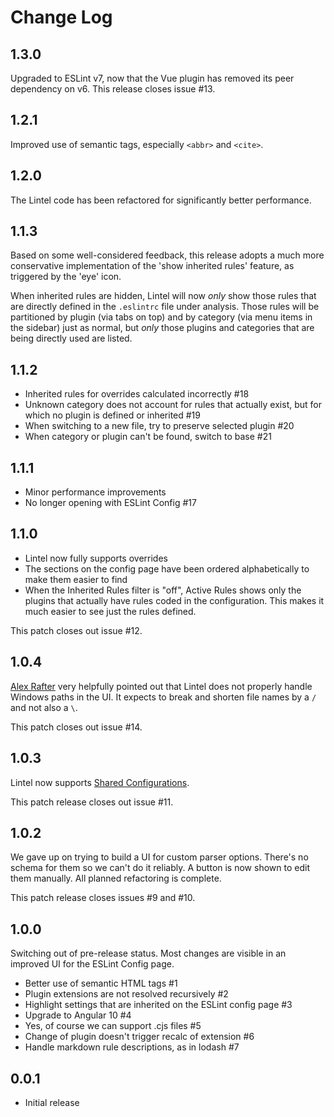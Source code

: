 # Change Log

## 1.3.0

Upgraded to ESLint v7, now that the Vue plugin has removed its peer dependency on v6. This release closes issue #13.

## 1.2.1

Improved use of semantic tags, especially `<abbr>` and `<cite>`.

## 1.2.0

The Lintel code has been refactored for significantly better performance.

## 1.1.3

Based on some well-considered feedback, this release adopts a much more conservative implementation of the 'show inherited rules' feature, as triggered by the 'eye' icon.

When inherited rules are hidden, Lintel will now _only_ show those rules that are directly defined in the `.eslintrc` file under analysis. Those rules will be partitioned by plugin (via tabs on top) and by category (via menu items in the sidebar) just as normal, but _only_ those plugins and categories that are being directly used are listed.

## 1.1.2

- Inherited rules for overrides calculated incorrectly #18
- Unknown category does not account for rules that actually exist, but for which no plugin is defined or inherited #19
- When switching to a new file, try to preserve selected plugin #20
- When category or plugin can't be found, switch to base #21

## 1.1.1

- Minor performance improvements
- No longer opening with ESLint Config #17

## 1.1.0

- Lintel now fully supports overrides
- The sections on the config page have been ordered alphabetically to make them easier to find
- When the Inherited Rules filter is "off", Active Rules shows only the plugins that actually have rules coded in the configuration. This makes it much easier to see just the rules defined.

This patch closes out issue #12.

## 1.0.4

[Alex Rafter](https://github.com/Alex-Rafter) very helpfully pointed out that Lintel does not properly handle Windows paths in the UI. It expects to break and shorten file names by a `/` and not also a `\`.

This patch closes out issue #14.

## 1.0.3

Lintel now supports [Shared Configurations](https://eslint.org/docs/developer-guide/shareable-configs).

This patch release closes out issue #11.

## 1.0.2

We gave up on trying to build a UI for custom parser options. There's no schema for them so we can't do it reliably. A button is now shown to edit them manually. All planned refactoring is complete.

This patch release closes issues #9 and #10.

## 1.0.0

Switching out of pre-release status. Most changes are visible in an improved UI for the ESLint Config page.

- Better use of semantic HTML tags #1
- Plugin extensions are not resolved recursively #2
- Highlight settings that are inherited on the ESLint config page #3
- Upgrade to Angular 10 #4
- Yes, of course we can support .cjs files #5
- Change of plugin doesn't trigger recalc of extension #6
- Handle markdown rule descriptions, as in lodash #7

## 0.0.1

- Initial release
